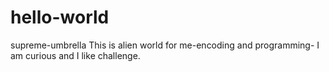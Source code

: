 # hello-world
supreme-umbrella
This is alien world for me-encoding and programming-
I am curious and I like challenge.
